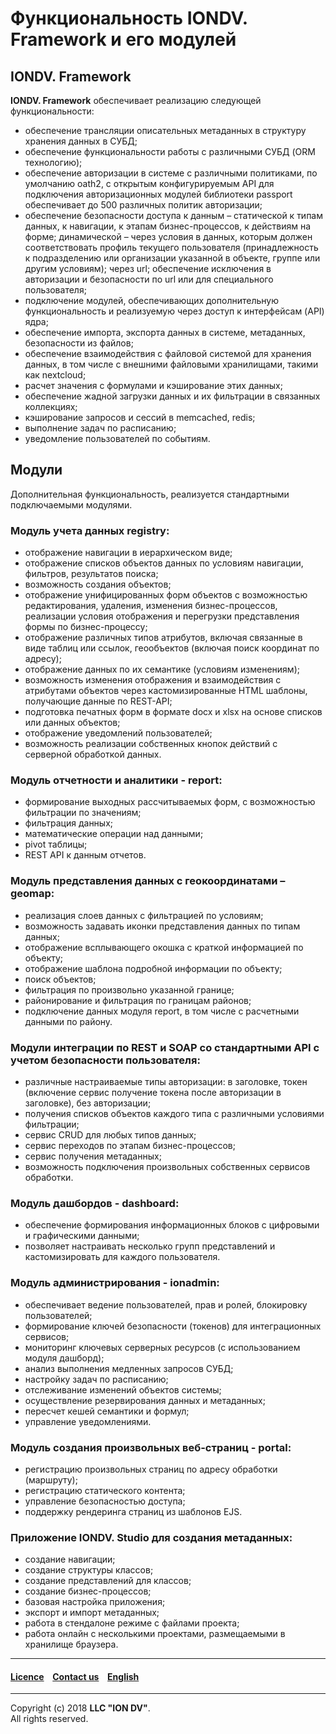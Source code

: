 # Функциональность IONDV. Framework и его модулей

## IONDV. Framework

**IONDV. Framework** обеспечивает реализацию следующей функциональности:

- обеспечение трансляции описательных метаданных в структуру хранения данных в СУБД;
- обеспечение функциональности работы с различными СУБД (ORM технологию);
- обеспечение авторизации в системе с различными политиками, по умолчанию oath2, с открытым конфигурируемым API для подключения авторизационных модулей библиотеки passport обеспечивает до 500 различных политик авторизации;
- обеспечение безопасности доступа к данным – статической к типам данных, к навигации, к этапам бизнес-процессов, к действиям на форме; динамической – через условия в данных, которым должен соответствовать профиль текущего пользователя (принадлежность к подразделению или организации указанной в объекте, группе или другим условиям); через url; обеспечение исключения в авторизации и безопасности по url или для специального пользователя;
- подключение модулей, обеспечивающих дополнительную функциональность и реализуемую через доступ к интерфейсам (API) ядра;
- обеспечение импорта, экспорта данных в системе, метаданных, безопасности из файлов;
- обеспечение взаимодействия с файловой системой для хранения данных, в том числе с внешними файловыми хранилищами, такими как nextcloud;
- расчет значения с формулами и кэширование этих данных;
- обеспечение жадной загрузки данных и их фильтрации в связанных коллекциях;
- кэширование запросов и сессий в memcached, redis;
- выполнение задач по расписанию;
- уведомление пользователей по событиям.

## Модули

Дополнительная функциональность, реализуется стандартными подключаемыми модулями.

### Модуль учета данных registry:

- отображение навигации в иерархическом виде;
- отображение списков объектов данных по условиям навигации, фильтров, результатов поиска;
- возможность создания объектов;
- отображение унифицированных форм объектов с возможностью редактирования, удаления, изменения бизнес-процессов, реализации условия отображения и перегрузки представления формы по бизнес-процессу;
- отображение различных типов атрибутов, включая связанные в виде таблиц или ссылок, геообъектов (включая поиск координат по адресу);
- отображение данных по их семантике (условиям изменениям);
- возможность изменения отображения и взаимодействия с атрибутами объектов через кастомизированные HTML шаблоны, получающие данные по REST-API;
- подготовка печатных форм в формате docx и xlsx на основе списков или данных объектов;
- отображение уведомлений пользователей;
- возможность реализации собственных кнопок действий с серверной обработкой данных.

### Модуль отчетности и аналитики - report:

- формирование выходных рассчитываемых форм, с возможностью фильтрации по значениям;
- фильтрация данных;
- математические операции над данными;
- pivot таблицы;
- REST API к данным отчетов.

### Модуль представления данных с геокоординатами – geomap:

- реализация слоев данных с фильтрацией по условиям;
- возможность задавать иконки представления данных по типам данных;
- отображение всплывающего окошка с краткой информацией по объекту;
- отображение шаблона подробной информации по объекту;
- поиск объектов;
- фильтрация по произвольно указанной границе;
- районирование и фильтрация по границам районов;
- подключение данных модуля report, в том числе с расчетными данными по району.

### Модули интеграции по REST и SOAP со стандартными API с учетом безопасности пользователя:

- различные настраиваемые типы авторизации: в заголовке, токен (включение сервис получение токена после авторизации в заголовке), без авторизации;
- получения списков объектов каждого типа с различными условиями фильтрации;
- сервис CRUD для любых типов данных;
- сервис переходов по этапам бизнес-процессов;
- сервис получения метаданных;
- возможность подключения произвольных собственных сервисов обработки.

### Модуль дашбордов - dashboard:

- обеспечение формирования информационных блоков с цифровыми и графическими данными;
- позволяет настраивать несколько групп представлений и кастомизировать для каждого пользователя.

### Модуль администрирования - ionadmin:

- обеспечивает ведение пользователей, прав и ролей, блокировку пользователей;
- формирование ключей безопасности (токенов) для интеграционных сервисов;
- мониторинг ключевых серверных ресурсов (с использованием модуля дашборд);
- анализ выполнения медленных запросов СУБД;
- настройку задач по расписанию;
- отслеживание изменений объектов системы;
- осуществление резервирования данных и метаданных;
- пересчет кешей семантики и формул;
- управление уведомлениями.

### Модуль создания произвольных веб-страниц - portal:

- регистрацию произвольных страниц по адресу обработки (маршруту);
- регистрацию статического контента;
- управление безопасностью доступа;
- поддержку рендеринга страниц из шаблонов EJS.

### Приложение IONDV. Studio для создания метаданных:

- создание навигации;
- создание структуры классов;
- создание представлений для классов;
- создание бизнес-процессов;
- базовая настройка приложения;
- экспорт и импорт метаданных;
- работа в стендалоне режиме с файлами проекта;
- работа онлайн с несколькими проектами, размещаемыми в хранилище браузера.

--------------------------------------------------------------------------  


#### [Licence](/LICENCE) &ensp;  [Contact us](https://iondv.com/portal/contacts) &ensp;  [English](/docs/en/key_features.md)   &ensp;           
<div><img src="https://mc.iondv.com/watch/local/docs/framework" style="position:absolute; left:-9999px;" height=1 width=1 alt="iondv metrics"></div>


--------------------------------------------------------------------------  

Copyright (c) 2018 **LLC "ION DV"**.  
All rights reserved.